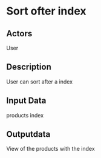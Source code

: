 # Sort ofter index

## Actors

User

## Description

User can sort after a index

## Input Data

products index

## Outputdata

View of the products with the index